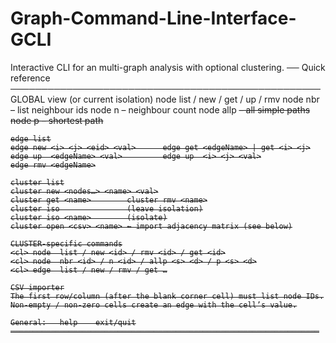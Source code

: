 # Graph-Command-Line-Interface-GCLI
Interactive CLI for an multi-graph analysis with optional clustering.
    ── Quick reference ──────────────────────────────────────────────────
    GLOBAL view (or current isolation)
    node list / new <id> <val> / get <id> / up <id> <val> / rmv <id>
    node nbr <id>        – list neighbour ids
    node n   <id>        – neighbour count
    node allp <s> <d>    – all simple paths
    node p    <s> <d>    – shortest path

    edge list
    edge new <i> <j> <eid> <val>      edge get <edgeName> | get <i> <j>
    edge up  <edgeName> <val>         edge up  <i> <j> <val>
    edge rmv <edgeName>

    cluster list
    cluster new <nodes…> <name> <val>
    cluster get <name>        cluster rmv <name>
    cluster iso               (leave isolation)
    cluster iso <name>        (isolate)
    cluster open <csv> <name> ← import adjacency matrix (see below)

    CLUSTER-specific commands
    <cl> node  list / new <id> / rmv <id> / get <id>
    <cl> node  nbr <id> / n <id> / allp <s> <d> / p <s> <d>
    <cl> edge  list / new / rmv / get …

    CSV importer
    The first row/column (after the blank corner cell) must list node IDs.
    Non-empty / non-zero cells create an edge with the cell’s value.

    General:   help    exit/quit
    ─────────────────────────────────────────────────────────────────────
